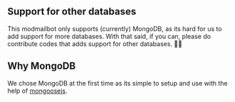 ## Support for other databases
This modmailbot only supports (currently) MongoDB, as its hard for us to add support for more databases. With that said, if you can, please do contribute codes that adds support for other databases. 🤗🤗

## Why MongoDB
We chose MongoDB at the first time as its simple to setup and use with the help of [mongoosejs](https://npmjs.com/mongoose).